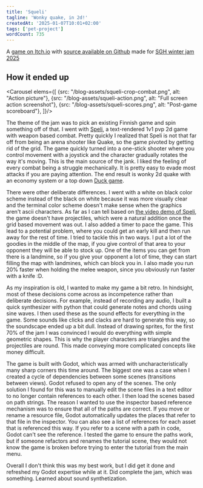```yaml
---
title: 'Squeli'
tagline: 'Wonky quake, in 2d!'
createdAt: '2025-01-07T10:01+02:00'
tags: ['pet-project']
wordCount: 735
---
```


<script>
	import Carousel from '$lib/components/Carousel.svelte';
</script>

A [game on Itch.io](https://hajhawa.itch.io/squeli) with [source available on
Github](https://github.com/haihala/SGH-winter-jam-2025) made for [SGH winter jam
2025](https://itch.io/jam/sgh-talvijami-2025)

## How it ended up

<Carousel elems={[
{src: "/blog-assets/squeli-crop-combat.png", alt: "Action picture"},
{src: "/blog-assets/squeli-action.png", alt: "Full screen action screenshot"},
{src: "/blog-assets/squeli-scores.png", alt: "Post-game scoreboard"},
]}/>

The theme of the jam was to pick an existing Finnish game and spin something off
of that. I went with [Speli](https://suomigamehub.com/pelit/speli/), a
text-rendered 1v1 pvp 2d game with weapon based combat. Pretty quickly I
realized that Speli is not that far off from being an arena shooter like Quake,
so the game pivoted by getting rid of the grid. The game quickly turned into a
one-stick shooter where you control movement with a joystick and the character
gradually rotates the way it's moving. This is the main source of the jank. I
liked the feeling of every combat being a struggle mechanically. It is pretty
easy to evade most attacks if you are paying attention. The end result is wonky
2d quake with an economy system or a top down [Duck
game](https://store.steampowered.com/app/312530/Duck_Game/).

There were other deliberate differences. I went with a white on black color
scheme instead of the black on white because it was more visually clear and the
terminal color scheme doesn't make sense when the graphics aren't ascii
characters. As far as I can tell based on [the video demo of
Speli](https://www.youtube.com/watch?v=9z_SigkGVIA), the game doesn't have
projectiles, which were a natural addition once the grid based movement was out.
I also added a timer to pace the game. This lead to a potential problem, where
you could get an early kill and then run away for the rest of time. I tried to
tackle this in two ways. I put a lot of the goodies in the middle of the map, if
you give control of that area to your opponent they will be able to stock up.
One of the items you can get from there is a landmine, so if you give your
opponent a lot of time, they can start filling the map with landmines, which can
block you in. I also made you run 20% faster when holding the melee weapon,
since you obviously run faster with a knife :D.

As my inspiration is old, I wanted to make my game a bit retro. In hindsight,
most of these decisions come across as incompetence rather than deliberate
decisions. For example, instead of recording any audio, I built a quick
synthesizer with python that could generate notes and chords using sine waves. I
then used these as the sound effects for everything in the game. Some sounds
like clicks and clacks are hard to generate this way, so the soundscape ended up
a bit dull. Instead of drawing sprites, for the first 70% of the jam I was
convinced I would do everything with simple geometric shapes. This is why the
player characters are triangles and the projectiles are round. This made
conveying more complicated concepts like money difficult.

The game is built with Godot, which was armed with uncharacteristically many
sharp corners this time around. The biggest one was a case when I created a
cycle of dependencies between some scenes (transitions between views). Godot
refused to open any of the scenes. The only solution I found for this was to
manually edit the scene files in a text editor to no longer contain references
to each other. I then load the scenes based on path strings. The reason I wanted
to use the inspector based reference mechanism was to ensure that all of the
paths are correct. If you move or rename a resource file, Godot automatically
updates the places that refer to that file in the inspector. You can also see a
list of references for each asset that is referenced this way. If you refer to a
scene with a path in code, Godot can't see the reference. I tested the game to
ensure the paths work, but if someone refactors and renames the tutorial scene,
they would not know the game is broken before trying to enter the tutorial from
the main menu.

Overall I don't think this was my best work, but I did get it done and refreshed
my Godot expertise while at it. Did complete the jam, which was something.
Learned about sound synthetization.
